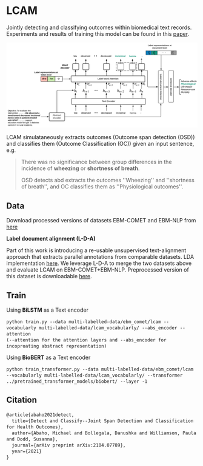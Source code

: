 # LCAM

Jointly detecting and classifying outcomes within biomedical text records. Experiments and results of training this model
can be found in this [paper](https://arxiv.org/pdf/2104.07789.pdf).

<img src='img/LCAM-architecture.png'>

LCAM simulataneously extracts outcomes (Outcome span detection (OSD)) and classifies them (Outcome Classification (OC)) given an input sentence, e.g.
> There was no significance between group differences in the incidence of **wheezing** or **shortness of breath**.
> 
> OSD detects abd extracts the outcomes ''Wheezing'' and ''shortness of breath'', and OC classifies them as ''Physiological outcomes''.

<!-- > <table>
  <tr>
    <th>OSD</th>
    <th>OC</th>
  </tr>
  <tr>
    <td>Wheezing</td>
    <td>Physiological</td>
  </tr>
  <tr>
    <td>Shortness of breath</td>
    <td>Physiological</td>
  </tr>
 > </table> -->

## Data
Download processed versions of datasets EBM-COMET and EBM-NLP from [here](https://drive.google.com/file/d/1J5PXFVk48uzcrNnrS7mufEdJppCQaisN/view?usp=sharing)

**Label document alignment (L-D-A)**

Part of this work is introducing a re-usable unsupervised text-alignment approach that extracts parallel annotations from comparable datasets.
LDA implementation [here](https://drive.google.com/file/d/1J5PXFVk48uzcrNnrS7mufEdJppCQaisN/view?usp=sharing). We leverage L-D-A to merge the two datasets above and evaluate LCAM on EBM-COMET+EBM-NLP. Preprocessed version of this dataset is downloadable [here](https://drive.google.com/file/d/1JA7-2yl0UA4t2KkFEAfY5QMqoe62gi-Q/view?usp=sharing).

## Train
Using **BiLSTM** as a Text encoder
```
python train.py --data multi-labelled-data/ebm_comet/lcam --vocabularly multi-labelled-data/lcam_vocabularly/ --abs_encoder --attention
(--attention for the attention layers and --abs_encoder for incoproating abstract representation)
```

Using **BioBERT** as a Text encoder
```
python train_transformer.py --data multi-labelled-data/ebm_comet/lcam --vocabularly multi-labelled-data/lcam_vocabularly/ --transformer ../pretrained_transformer_models/biobert/ --layer -1
```

## Citation
```
@article{abaho2021detect,
  title={Detect and Classify--Joint Span Detection and Classification for Health Outcomes},
  author={Abaho, Michael and Bollegala, Danushka and Williamson, Paula and Dodd, Susanna},
  journal={arXiv preprint arXiv:2104.07789},
  year={2021}
}
